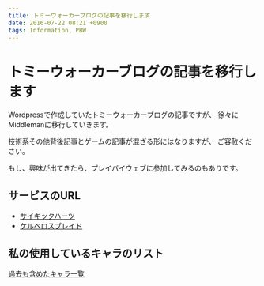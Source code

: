 ```yaml
---
title: トミーウォーカーブログの記事を移行します
date: 2016-07-22 08:21 +0900
tags: Information, PBW
---
```


# トミーウォーカーブログの記事を移行します

Wordpressで作成していたトミーウォーカーブログの記事ですが、
徐々にMiddlemanに移行していきます。

技術系その他背後記事とゲームの記事が混ざる形にはなりますが、
ご容赦ください。

もし、興味が出てきたら、プレイバイウェブに参加してみるのもありです。

## サービスのURL

- [サイキックハーツ](http://tw4.jp/)
- [ケルベロスブレイド](http://tw5.jp/)

## 私の使用しているキャラのリスト

[過去も含めたキャラ一覧](/tommywalker/characters.html)
